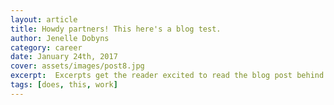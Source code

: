 ```yaml
---
layout: article
title: Howdy partners! This here's a blog test.
author: Jenelle Dobyns
category: career
date: January 24th, 2017
cover: assets/images/post8.jpg
excerpt:  Excerpts get the reader excited to read the blog post behind the link. They should be two or three sentences long.
tags: [does, this, work]
---
```

